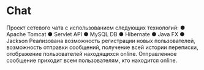 # Chat
Проект сетевого чата с использованием следующих технологий:
● Apache Tomcat
●	Servlet API
●	MySQL DB
●	Hibernate
●	Java FX 
●	Jackson
Реализована возможность регистрации новых пользователей, возможность отправки сообщений, получение всей истории переписки, отображение пользователей находящихся online.
Отправленное сообщение приходит всем пользователям, кто находится online.
